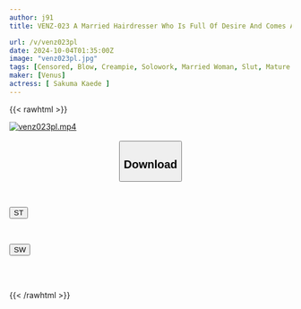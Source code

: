```yaml
---
author: j91
title: VENZ-023 A Married Hairdresser Who Is Full Of Desire And Comes At You With A Strong Aura. Just Like The Shampoo, She Gives You A Thorough And Satisfying Blowjob, A Massage, And A Deep Masturbation Session. Every Tuesday's Adventure Sex, Kaede Sakuma

url: /v/venz023pl
date: 2024-10-04T01:35:00Z
image: "venz023pl.jpg"
tags: [Censored, Blow, Creampie, Solowork, Married Woman, Slut, Mature Woman	]
maker: [Venus]
actress: [ Sakuma Kaede ]
---
```



{{< rawhtml >}}

<div class="video" data-videoid="03y49AYPyecbw3o">
    <a href="javascript:;">
        <img src="/v/venz023pl/venz023pl.jpg" width="WIDTH" height="HEIGHT" alt="venz023pl.mp4" loading="lazy">
    </a>
</div>

<script type="text/javascript" src="https://j91.asia/asset/on-demand-st.js"></script>

<br>
  <link rel="stylesheet" href="https://j91.asia/asset/bs5.css">
  
  <center>
  <button class="btn btn-primary" type="button" data-bs-toggle="collapse" data-bs-target=".multi-collapse" aria-expanded="false" aria-controls="multiCollapseExample1 multiCollapseExample2"><h2>Download</h2></button></center>
</p>
<div class="row">
  <div class="col">
    <div class="collapse multi-collapse" id="multiCollapseExample1">
      <div class="card card-body">
	      	      <br>
<div class="buttons">  
<p><a href="/v/venz023pl/st.html" target="_blank"><button class="btn-hover color-3"><i class="fa fa-download"></i> ST</button></a></p></div>
    </div>
  </div>
</div>
  <div class="col">
    <div class="collapse multi-collapse" id="multiCollapseExample2">
      <div class="card card-body">
	      <br>
<div class="buttons">
<p><a href="/v/venz023pl/sw.html" target="_blank"><button class="btn-hover color-2"><i class="fa fa-download"></i> SW</button></a></p></div>
<br><br>
      </div>
    </div>
  </div>
</div>

{{< /rawhtml >}}